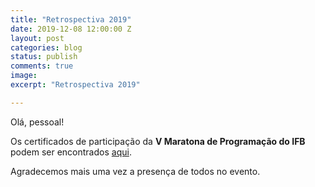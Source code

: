 ```yaml
---
title: "Retrospectiva 2019"
date: 2019-12-08 12:00:00 Z
layout: post
categories: blog
status: publish
comments: true
image:
excerpt: "Retrospectiva 2019"

---
```


Olá, pessoal!

Os certificados de participação da **V Maratona de Programação do IFB** podem ser encontrados [aqui]({{site.url}}/assets/5-mdp-ifb/certificados-participantes.pdf).

Agradecemos mais uma vez a presença de todos no evento.